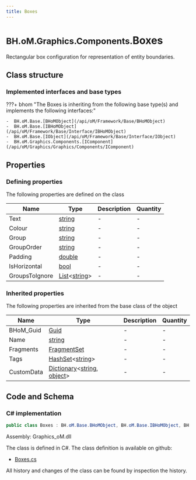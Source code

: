 ```yaml
---
title: Boxes
---
```


# <small>BH.oM.Graphics.Components.</small>**Boxes**

Rectangular box configuration for representation of entity boundaries.

## Class structure

### Implemented interfaces and base types

???+ bhom "The Boxes is inheriting from the following base type(s) and implements the following interfaces:"

    -  BH.oM.Base.[BHoMObject](/api/oM/Framework/Base/BHoMObject)
    -  BH.oM.Base.[IBHoMObject](/api/oM/Framework/Base/Interface/IBHoMObject)
    -  BH.oM.Base.[IObject](/api/oM/Framework/Base/Interface/IObject)
    -  BH.oM.Graphics.Components.[IComponent](/api/oM/Graphics/Graphics/Components/IComponent)


## Properties



### Defining properties

The following properties are defined on the class

| Name             | Type             | Description      | Quantity         |
|------------------|------------------|------------------|------------------|
| Text | [string](https://learn.microsoft.com/en-us/dotnet/api/System.String?view=netstandard-2.0) | - | - |
| Colour | [string](https://learn.microsoft.com/en-us/dotnet/api/System.String?view=netstandard-2.0) | - | - |
| Group | [string](https://learn.microsoft.com/en-us/dotnet/api/System.String?view=netstandard-2.0) | - | - |
| GroupOrder | [string](https://learn.microsoft.com/en-us/dotnet/api/System.String?view=netstandard-2.0) | - | - |
| Padding | [double](https://learn.microsoft.com/en-us/dotnet/api/System.Double?view=netstandard-2.0) | - | - |
| IsHorizontal | [bool](https://learn.microsoft.com/en-us/dotnet/api/System.Boolean?view=netstandard-2.0) | - | - |
| GroupsToIgnore | [List](https://learn.microsoft.com/en-us/dotnet/api/System.Collections.Generic.List-1?view=netstandard-2.0)&lt;[string](https://learn.microsoft.com/en-us/dotnet/api/System.String?view=netstandard-2.0)&gt; | - | - |


### Inherited properties
The following properties are inherited from the base class of the object

| Name             | Type             | Description      | Quantity         |
|------------------|------------------|------------------|------------------|
| BHoM_Guid | [Guid](https://learn.microsoft.com/en-us/dotnet/api/System.Guid?view=netstandard-2.0) | - | - |
| Name | [string](https://learn.microsoft.com/en-us/dotnet/api/System.String?view=netstandard-2.0) | - | - |
| Fragments | [FragmentSet](/api/oM/Framework/Base/FragmentSet) | - | - |
| Tags | [HashSet](https://learn.microsoft.com/en-us/dotnet/api/System.Collections.Generic.HashSet-1?view=netstandard-2.0)&lt;[string](https://learn.microsoft.com/en-us/dotnet/api/System.String?view=netstandard-2.0)&gt; | - | - |
| CustomData | [Dictionary](https://learn.microsoft.com/en-us/dotnet/api/System.Collections.Generic.Dictionary-2?view=netstandard-2.0)&lt;[string](https://learn.microsoft.com/en-us/dotnet/api/System.String?view=netstandard-2.0), [object](https://learn.microsoft.com/en-us/dotnet/api/System.Object?view=netstandard-2.0)&gt; | - | - |


## Code and Schema

### C# implementation

``` C# title="C#"
public class Boxes : BH.oM.Base.BHoMObject, BH.oM.Base.IBHoMObject, BH.oM.Base.IObject, BH.oM.Graphics.Components.IComponent
```

Assembly: Graphics_oM.dll

The class is defined in C#. The class definition is available on github:

- [Boxes.cs](https://github.com/BHoM/BHoM/blob/develop/Graphics_oM/Components\Boxes.cs)

All history and changes of the class can be found by inspection the history.
